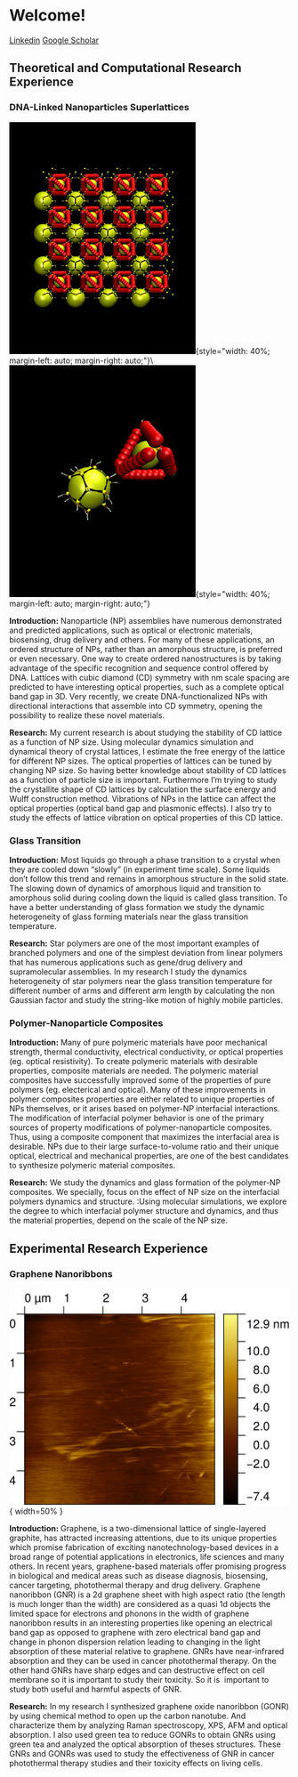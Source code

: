 # Welcome!

[Linkedin](https://www.linkedin.com/in/hemamy)
[Google Scholar](https://scholar.google.com/citations?user=kVimJkkAAAAJ&hl=en&oi=ao)

<!-- 
[![Linkedin](./images/linkedin_logo.png)](https://www.linkedin.com/in/hemamy)
[![Google Scholar](./images/google_scholar_1.png)](https://scholar.google.com/citations?user=kVimJkkAAAAJ&hl=en&oi=ao)
-->



## Theoretical and Computational Research Experience
### DNA-Linked Nanoparticles Superlattices

![image](./images/dnanp_lattice.gif){style="width: 40%; margin-left: auto; margin-right: auto;"}\  ![image](./images/dnanp2.gif){style="width: 40%; margin-left: auto; margin-right: auto;"}

**Introduction:** Nanoparticle (NP) assemblies have numerous demonstrated and predicted applications, such as optical or electronic materials, biosensing, drug delivery and others. For many of these applications, an ordered structure of NPs, rather than an amorphous structure, is preferred or even necessary. One way to create ordered nanostructures is by taking advantage of the specific recognition and sequence control offered by DNA. Lattices with cubic diamond (CD) symmetry with nm scale spacing are predicted to have interesting optical properties, such as a complete optical band gap in 3D. Very recently, we create DNA-functionalized NPs with directional interactions that assemble into CD symmetry, opening the possibility to realize these novel materials.


**Research:** My current research is about studying the stability of CD lattice as a function of NP size. Using molecular dynamics simulation and dynamical theory of crystal lattices, I estimate the free energy of the lattice for different NP sizes. The optical properties of lattices can be tuned by changing NP size. So having better knowledge about stability of CD lattices as a function of particle size is important. Furthermore I’m trying to study the crystallite shape of CD lattices by calculation the surface energy and Wulff construction method. Vibrations of NPs in the lattice can affect the optical properties (optical band gap and plasmonic effects). I also try to study the effects of lattice vibration on optical properties of this CD lattice.




### Glass Transition

**Introduction:** Most liquids go through a phase transition to a crystal when they are cooled down “slowly” (in experiment time scale). Some liquids don’t follow this trend and remains in amorphous structure in the solid state. The slowing down of dynamics of amorphous liquid and transition to amorphous solid during cooling down the liquid is called glass transition. To have a better understanding of glass formation we study the dynamic heterogeneity of glass forming materials near the glass transition temperature.

**Research:** Star polymers are one of the most important examples of branched polymers and one of the simplest deviation from linear polymers that has numerous applications such as gene/drug delivery and supramolecular assemblies. In my research I study the dynamics heterogeneity of star polymers near the glass transition temperature for different number of arms and different arm length by calculating the non Gaussian factor and study the string-like motion of highly mobile particles.


### Polymer-Nanoparticle Composites

**Introduction:** Many of pure polymeric materials have poor mechanical strength, thermal conductivity, electrical conductivity, or optical properties (eg. optical resistivity). To create polymeric materials with desirable properties, composite materials are needed. The polymeric material composites have successfully improved some of the properties of pure polymers (eg. electerical and optical). Many of these improvements in polymer composites properties are either related to unique properties of NPs themselves, or it arises based on polymer-NP interfacial interactions. The modification of interfacial polymer behavior is one of the primary sources of property modifications of polymer-nanoparticle composites. Thus, using a composite component that maximizes the interfacial area is desirable. NPs due to their large surface-to-volume ratio and their unique optical, electrical and mechanical properties, are one of the best candidates to synthesize polymeric material composites.

**Research:** We study the dynamics and glass formation of the polymer-NP composites. We specially, focus on the effect of NP size on the interfacial polymers dynamics and structure. :Using molecular simulations, we explore the degree to which interfacial polymer structure and dynamics, and thus the material properties, depend on the scale of the NP size.




## Experimental Research Experience
### Graphene Nanoribbons


![image](./images/afm.jpg){ width=50% }

**Introduction:** Graphene, is a two-dimensional lattice of single-layered graphite, has attracted increasing attentions, due to its unique properties which promise fabrication of exciting nanotechnology-based devices in a broad range of potential applications in electronics, life sciences and many others. In recent years, graphene-based materials offer promising progress in biological and medical areas such as disease diagnosis, biosensing, cancer targeting, photothermal therapy and drug delivery. Graphene nanoribbon (GNR) is a 2d graphene sheet with high aspect ratio (the length is much longer than the width) are considered as a quasi 1d objects the limited space for electrons and phonons in the width of graphene nanoribbon results in an interesting properties like opening an electrical band gap as opposed to graphene with zero electrical band gap and change in phonon dispersion relation leading to changing in the light absorption of these material relative to graphene. GNRs have near-infrared absorption and they can be used in cancer photothermal therapy. On the other hand GNRs have sharp edges and can destructive effect on cell membrane so it is important to study their toxicity. So it is  important to study both useful and harmful aspects of GNR.

**Research:** In my research I synthesized graphene oxide nanoribbon (GONR) by using chemical method to open up the carbon nanotube. And characterize them by analyzing Raman spectroscopy, XPS, AFM and optical absorption. I also used green tea to reduce GONRs to obtain GNRs using green tea and analyzed the optical absorption of theses structures. These GNRs and GONRs was used to study the effectiveness of GNR in cancer photothermal therapy studies and their toxicity effects on living cells.








